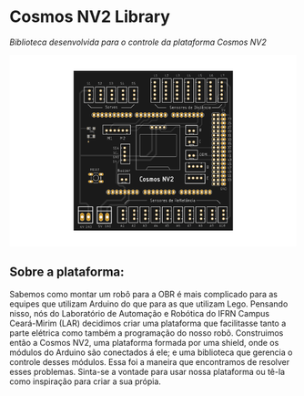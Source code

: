 Cosmos NV2 Library
==================
_Biblioteca desenvolvida para o controle da plataforma Cosmos NV2_

![](assets/board.png)

## Sobre a plataforma: ##
Sabemos como montar um robô para a OBR é mais complicado para as equipes que utilizam Arduino do que para as que utilizam Lego.
Pensando nisso, nós do Laboratório de Automação e Robótica do IFRN Campus Ceará-Mirim (LAR) decidimos criar uma plataforma que facilitasse tanto a parte elétrica como também a programação do nosso robô. Construimos então a Cosmos NV2, uma plataforma formada por uma shield, onde os módulos do Arduino são conectados á ele; e uma biblioteca que gerencia o controle desses módulos. Essa foi a maneira que encontramos de resolver esses problemas. Sinta-se a vontade para usar nossa plataforma ou tê-la como inspiração para criar a sua própia.